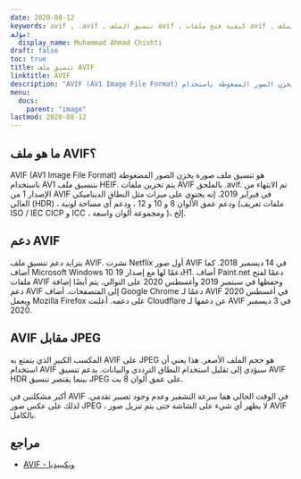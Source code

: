 ```yaml
---
date: 2020-08-12
keywords: avif , .avif , تنسيق الملف avif , كيفية فتح ملفات avif , امتداد الملف avif , .avif , امتداد الملف , تنسيق الملف .avif
مؤلف:
  display_name: Muhammad Ahmad Chishti
draft: false
toc: true
title: تنسيق ملف AVIF
linktitle: AVIF
description: "AVIF (AV1 Image File Format) هو تنسيق ملف صورة يخزن الصور المضغوطة باستخدام AV1 بتنسيق ملف HEIF. يتم تخزين ملفات AVIF بالملحق .avif."
menu:
  docs:
    parent: "image"
lastmod: 2020-08-12
---
```


## ما هو ملف AVIF؟ ##

AVIF (AV1 Image File Format) هو تنسيق ملف صورة يخزن الصور المضغوطة باستخدام AV1 بتنسيق ملف HEIF. يتم تخزين ملفات AVIF بالملحق .avif. تم الانتهاء من الإصدار 1 من AVIF في فبراير 2019. إنه يحتوي على ميزات مثل النطاق الديناميكي العالي (HDR) ، ودعم عمق الألوان 8 و 10 و 12 ، ودعم أي مساحة لونية (ملفات تعريف ISO / IEC CICP و ICC ، ومجموعة ألوان واسعة )، إلخ.

## دعم AVIF ##

يتزايد دعم تنسيق ملف AVIF. نشرت Netflix أول صور AVIF في 14 ديسمبر 2018. كما أضاف Microsoft Windows 10 دعمًا لها مع إصدار 19H1. أضاف Paint.net دعمًا لفتح ملفات AVIF وحفظها في سبتمبر 2019 وأغسطس 2020 على التوالي. يتم أيضًا إضافة دعم AVIF إلى المتصفحات. أضاف Google Chrome دعمًا لـ AVIF في أغسطس 2020 ويعمل Mozilla Firefox على دعمه. أعلنت Cloudflare عن دعمها لـ AVIF في 3 ديسمبر 2020.

## AVIF مقابل JPEG ##

المكسب الكبير الذي يتمتع به AVIF على JPEG هو حجم الملف الأصغر. هذا يعني أن استخدام AVIF سيؤدي إلى تقليل استخدام النطاق الترددي والبيانات. يدعم تنسيق AVIF HDR بينما يقتصر تنسيق JPEG على عمق ألوان 8 بت.

أكبر مشكلتين في AVIF في الوقت الحالي هما سرعة التشفير وعدم وجود تصيير تقدمي. لذلك على عكس صور JPEG ، لا يظهر أي شيء على الشاشة حتى يتم تنزيل صور AVIF بالكامل.

## مراجع ##

* [AVIF - ويكيبيديا](https://en.wikipedia.org/wiki/AV1#AV1_Image_File_Format_ (AVIF))


